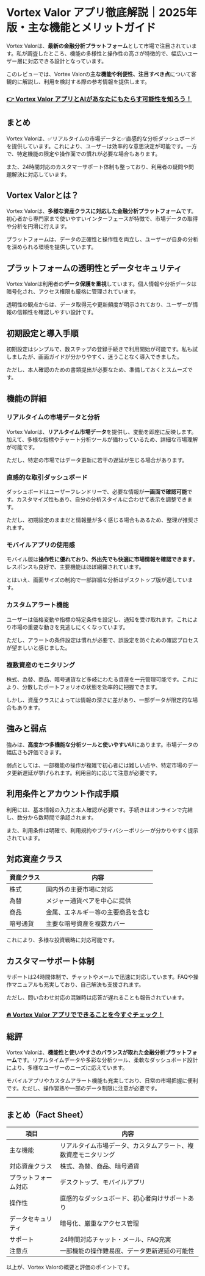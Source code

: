 # Vortex Valor アプリ徹底解説｜2025年版・主な機能とメリットガイド
 

Vortex Valorは、**最新の金融分析プラットフォーム**として市場で注目されています。私が調査したところ、機能の多様性と操作性の高さが特徴的で、幅広いユーザー層に対応できる設計となっています。

このレビューでは、Vortex Valorの**主な機能や利便性、注目すべき点**について客観的に解説し、利用を検討する際の参考情報を提供します。

### [👉  Vortex Valor アプリとAIがあなたにもたらす可能性を知ろう！](https://tinyurl.com/bdfkcy97)
## まとめ

Vortex Valorは、✅リアルタイムの市場データと✅直感的な分析ダッシュボードを提供しています。これにより、ユーザーは効率的な意思決定が可能です。一方で、特定機能の限定や操作面での慣れが必要な場合もあります。

また、24時間対応のカスタマーサポート体制も整っており、利用者の疑問や問題解決に対応しています。

## Vortex Valorとは？

Vortex Valorは、**多様な資産クラスに対応した金融分析プラットフォーム**です。初心者から専門家まで使いやすいインターフェースが特徴で、市場データの取得や分析を円滑に行えます。

プラットフォームは、データの正確性と操作性を両立し、ユーザーが自身の分析を深められる環境を提供しています。

## プラットフォームの透明性とデータセキュリティ

Vortex Valorは利用者の**データ保護を重視**しています。個人情報や分析データは暗号化され、アクセス権限も厳格に管理されています。

透明性の観点からは、データ取得元や更新頻度が明示されており、ユーザーが情報の信頼性を確認しやすい設計です。

## 初期設定と導入手順

初期設定はシンプルで、数ステップの登録手続きで利用開始が可能です。私も試しましたが、画面ガイドが分かりやすく、迷うことなく導入できました。

ただし、本人確認のための書類提出が必要なため、準備しておくとスムーズです。

## 機能の詳細

### リアルタイムの市場データと分析

Vortex Valorは、**リアルタイム市場データ**を提供し、変動を即座に反映します。加えて、多様な指標やチャート分析ツールが備わっているため、詳細な市場理解が可能です。

ただし、特定の市場ではデータ更新に若干の遅延が生じる場合があります。

### 直感的な取引ダッシュボード

ダッシュボードはユーザーフレンドリーで、必要な情報が**一画面で確認可能**です。カスタマイズ性もあり、自分の分析スタイルに合わせて表示を調整できます。

ただし、初期設定のままだと情報量が多く感じる場合もあるため、整理が推奨されます。

### モバイルアプリの使用感

モバイル版は**操作性に優れており、外出先でも快適に市場情報を確認できます**。レスポンスも良好で、主要機能はほぼ網羅されています。

とはいえ、画面サイズの制約で一部詳細な分析はデスクトップ版が適しています。

### カスタムアラート機能

ユーザーは価格変動や指標の特定条件を設定し、通知を受け取れます。これにより市場の重要な動きを見逃しにくくなっています。

ただし、アラートの条件設定は慣れが必要で、誤設定を防ぐための確認プロセスが望ましいと感じました。

### 複数資産のモニタリング

株式、為替、商品、暗号通貨など多岐にわたる資産を一元管理可能です。これにより、分散したポートフォリオの状態を効率的に把握できます。

しかし、資産クラスによっては情報の深さに差があり、一部データが限定的な場合もあります。

## 強みと弱点

強みは、**高度かつ多機能な分析ツールと使いやすいUI**にあります。市場データの幅広さも評価できます。

弱点としては、一部機能の操作が複雑で初心者には難しい点や、特定市場のデータ更新遅延が挙げられます。利用目的に応じて注意が必要です。

## 利用条件とアカウント作成手順

利用には、基本情報の入力と本人確認が必要です。手続きはオンラインで完結し、数分から数時間で承認されます。

また、利用条件は明確で、利用規約やプライバシーポリシーが分かりやすく提示されています。

## 対応資産クラス

| 資産クラス   | 内容                                   |
|--------------|--------------------------------------|
| 株式         | 国内外の主要市場に対応                 |
| 為替         | メジャー通貨ペアを中心に提供           |
| 商品         | 金属、エネルギー等の主要商品を含む     |
| 暗号通貨     | 主要な暗号資産を複数カバー             |

これにより、多様な投資戦略に対応可能です。

## カスタマーサポート体制

サポートは24時間体制で、チャットやメールで迅速に対応しています。FAQや操作マニュアルも充実しており、自己解決も支援されます。

ただし、問い合わせ対応の混雑時は応答が遅れることも報告されています。

### [🔥 Vortex Valor アプリでできることを今すぐチェック！](https://tinyurl.com/bdfkcy97)
## 総評

Vortex Valorは、**機能性と使いやすさのバランスが取れた金融分析プラットフォーム**です。リアルタイムデータや多彩な分析ツール、柔軟なダッシュボード設計により、多様なユーザーのニーズに応えています。

モバイルアプリやカスタムアラート機能も充実しており、日常の市場把握に便利です。ただし、操作習熟や一部のデータ制限に注意が必要です。

---

## まとめ（Fact Sheet）

| 項目                 | 内容                                         |
|----------------------|----------------------------------------------|
| 主な機能             | リアルタイム市場データ、カスタムアラート、複数資産モニタリング |
| 対応資産クラス       | 株式、為替、商品、暗号通貨                   |
| プラットフォーム対応 | デスクトップ、モバイルアプリ                  |
| 操作性               | 直感的なダッシュボード、初心者向けサポートあり  |
| データセキュリティ   | 暗号化、厳重なアクセス管理                    |
| サポート             | 24時間対応チャット・メール、FAQ充実          |
| 注意点               | 一部機能の操作難易度、データ更新遅延の可能性  |

以上が、Vortex Valorの概要と評価のポイントです。